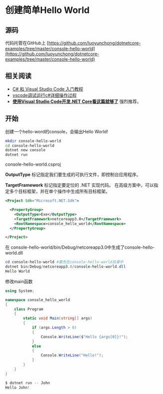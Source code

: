 
# 创建简单Hello World

## 源码
代码托管在GitHub上 [https://github.com/luoyunchong/dotnetcore-examples/tree/master/console-hello-world](https://github.com/luoyunchong/dotnetcore-examples/tree/master/console-hello-world)

## 相关阅读
- [C# 和 Visual Studio Code 入门教程](https://docs.microsoft.com/zh-cn/dotnet/core/tutorials/with-visual-studio-code)
- [vscode调试运行c#详细操作过程](https://blog.csdn.net/qq_40346899/article/details/80955788)
- **[使用Visual Studio Code开发.NET Core看这篇就够了](https://blog.csdn.net/qin_yu_2010/article/details/83978244)** 强烈推荐。

## 开始
创建一个hello-word的console，会输出Hello World!

~~~bash
mkdir console-hello-world
cd console-hello-world
dotnet new console
dotnet run
~~~

console-hello-world.csproj

**OutputType** 标记指定我们要生成的可执行文件，即控制台应用程序。

**TargetFramework** 标记指定要定位的 .NET 实现代码。 在高级方案中，可以指定多个目标框架，并在单个操作中生成所有目标框架。

~~~xml
<Project Sdk="Microsoft.NET.Sdk">

  <PropertyGroup>
    <OutputType>Exe</OutputType>
    <TargetFramework>netcoreapp3.0</TargetFramework>
    <RootNamespace>console_hello_world</RootNamespace>
  </PropertyGroup>

</Project>

~~~

在 console-hello-world/bin/Debug/netcoreapp3.0中生成了console-hello-world.dll

~~~PowerShell
cd console-hello-world #要先在console-hello-world目录中
dotnet bin/Debug/netcoreapp3.0/console-hello-world.dll
Hello World
~~~

修改main函数

~~~c#
using System;

namespace console_hello_world
{
    class Program
    {
        static void Main(string[] args)
        {
            if (args.Length > 0)
            {
                Console.WriteLine($"Hello {args[0]}!");
            }
            else
            {
                Console.WriteLine("Hello!");
            }
        }
    }
}
~~~

~~~PowerShell
$ dotnet run -- John
Hello John!
~~~

<RightMenu />